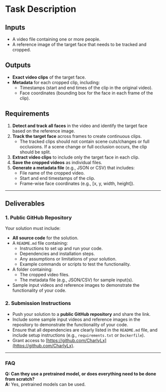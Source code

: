 # Task Description

## Inputs
- A video file containing one or more people.
- A reference image of the target face that needs to be tracked and cropped.

## Outputs
- **Exact video clips** of the target face.
- **Metadata** for each cropped clip, including:
  - Timestamps (start and end times of the clip in the original video).
  - Face coordinates (bounding box for the face in each frame of the clip).

## Requirements
1. **Detect and track all faces** in the video and identify the target face based on the reference image.
2. **Track the target face** across frames to create continuous clips.
   - The tracked clips should not contain scene cuts/changes or full occlusions. If a scene change or full occlusion occurs, the clip should be split.
3. **Extract video clips** to include only the target face in each clip.
4. **Save the cropped videos** as individual files.
5. **Generate a metadata file** (e.g., JSON or CSV) that includes:
   - File name of the cropped video.
   - Start and end timestamps of the clip.
   - Frame-wise face coordinates (e.g., [x, y, width, height]).

---

## Deliverables

### 1. Public GitHub Repository
Your solution must include:

- **All source code** for the solution.
- A `README.md` file containing:
  - Instructions to set up and run your code.
  - Dependencies and installation steps.
  - Any assumptions or limitations of your solution.
  - Example commands or scripts to test the functionality.
- A folder containing:
  - The cropped video files.
  - The metadata file (e.g., JSON/CSV) for sample input(s).
- Sample input videos and reference images to demonstrate the functionality of your code.

### 2. Submission Instructions
- Push your solution to a **public GitHub repository** and share the link.
- Include some sample input videos and reference images in the repository to demonstrate the functionality of your code.
- Ensure that all dependencies are clearly listed in the `README.md` file, and include setup instructions (e.g., `requirements.txt` or `Dockerfile`).
- Grant access to [https://github.com/CharlyLx](https://github.com/CharlyLx).

---

### FAQ

**Q: Can they use a pretrained model, or does everything need to be done from scratch?**  
**A:** Yes, pretrained models can be used.

